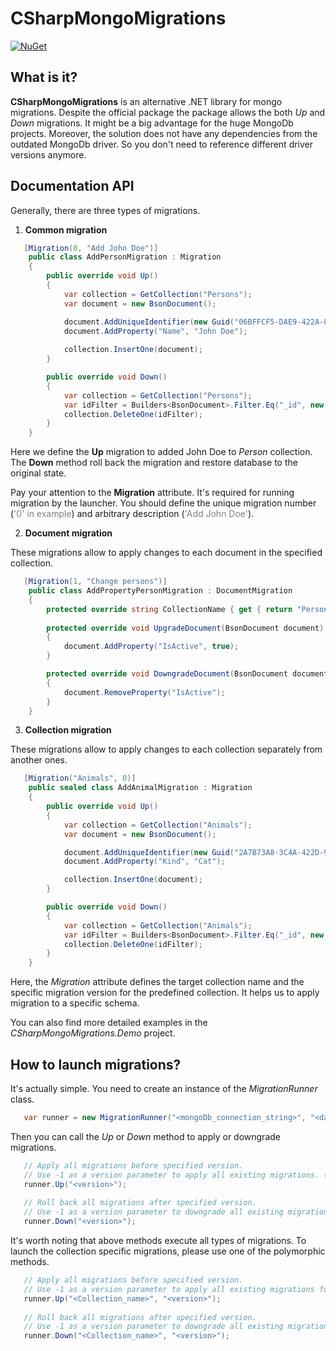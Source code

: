 # CSharpMongoMigrations

[![NuGet](https://img.shields.io/badge/nuget-2.3.0-blue.svg)](https://www.nuget.org/packages/CSharpMongoMigrations/)

## What is it?

**CSharpMongoMigrations** is an alternative .NET library for mongo migrations. Despite the official package the package allows the both *Up* and *Down* migrations. It might be a big advantage for the huge MongoDb projects. Moreover, the solution does not have any dependencies from the outdated MongoDb driver. So you don't need to reference different driver versions anymore.


## Documentation API
Generally, there are three types of migrations.

1) **Common migration**

```csharp
   [Migration(0, "Add John Doe")]
    public class AddPersonMigration : Migration
    {
        public override void Up()
        {
            var collection = GetCollection("Persons");
            var document = new BsonDocument();

            document.AddUniqueIdentifier(new Guid("06BFFCF5-DAE9-422A-85AB-F58DE41E86DA"));
            document.AddProperty("Name", "John Doe");
            
            collection.InsertOne(document);
        }

        public override void Down()
        {
            var collection = GetCollection("Persons");
            var idFilter = Builders<BsonDocument>.Filter.Eq("_id", new Guid("06BFFCF5-DAE9-422A-85AB-F58DE41E86DA"));
            collection.DeleteOne(idFilter);
        }
    }
```

Here we define the **Up** migration to added John Doe to *Person* collection. The **Down** method roll back the migration and restore database to the original state.

Pay your attention to the **Migration** attribute. It's required for running migration by the launcher. You should define the unique migration number (<span style="color:gray">'0' in example</span>) and arbitrary description (<span style="color:gray">'Add John Doe'</span>).


2) **Document migration**

These migrations allow to apply changes to each document in the specified collection.
```csharp
   [Migration(1, "Change persons")]
    public class AddPropertyPersonMigration : DocumentMigration
    {
        protected override string CollectionName { get { return "Persons"; } }
               
        protected override void UpgradeDocument(BsonDocument document)
        {
            document.AddProperty("IsActive", true);            
        }

        protected override void DowngradeDocument(BsonDocument document)
        {
            document.RemoveProperty("IsActive");
        }
    }
```


3) **Collection migration**

These migrations allow to apply changes to each collection separately from another ones.
```csharp
   [Migration("Animals", 0)]
    public sealed class AddAnimalMigration : Migration
    {
        public override void Up()
        {
            var collection = GetCollection("Animals");
            var document = new BsonDocument();

            document.AddUniqueIdentifier(new Guid("2A7B73A8-3C4A-422D-90B4-C73BCF48EBD4"));
            document.AddProperty("Kind", "Cat");

            collection.InsertOne(document);
        }

        public override void Down()
        {
            var collection = GetCollection("Animals");
            var idFilter = Builders<BsonDocument>.Filter.Eq("_id", new Guid("2A7B73A8-3C4A-422D-90B4-C73BCF48EBD4"));
            collection.DeleteOne(idFilter);
        }
    }
```
Here, the *Migration* attribute defines the target collection name and the specific migration version for the predefined collection. It helps us to apply migration to a specific schema.


You can also find more detailed examples in the *CSharpMongoMigrations.Demo* project.


## How to launch migrations?
It's actually simple. You need to create an instance of the *MigrationRunner* class.

```csharp
   var runner = new MigrationRunner("<mongoDb_connection_string>", "<database_name>", "<full_name_of_assembly_with_migrations>");
```
Then you can call the *Up* or *Down* method to apply or downgrade migrations.

```csharp
   // Apply all migrations before specified version.
   // Use -1 as a version parameter to apply all existing migrations. ('-1' is a default parameter value)
   runner.Up("<version>"); 
   
   // Roll back all migrations after specified version.
   // Use -1 as a version parameter to downgrade all existing migrations. ('-1' is a default parameter value)
   runner.Down("<version>"); 
```

It's worth noting that above methods execute all types of migrations. To launch the collection specific migrations, please use one of the polymorphic methods.
```csharp
   // Apply all migrations before specified version.
   // Use -1 as a version parameter to apply all existing migrations for the target collection. ('-1' is a default parameter value)
   runner.Up("<Collection_name>", "<version>"); 
   
   // Roll back all migrations after specified version.
   // Use -1 as a version parameter to downgrade all existing migrations for the target collection. ('-1' is a default parameter value)
   runner.Down("<Collection_name>", "<version>"); 
```
